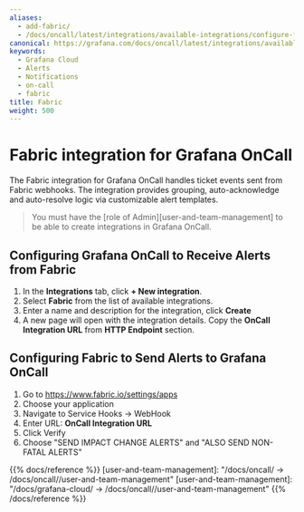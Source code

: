 ```yaml
---
aliases:
  - add-fabric/
  - /docs/oncall/latest/integrations/available-integrations/configure-fabric/
canonical: https://grafana.com/docs/oncall/latest/integrations/available-integrations/configure-fabric/
keywords:
  - Grafana Cloud
  - Alerts
  - Notifications
  - on-call
  - fabric
title: Fabric
weight: 500
---
```


# Fabric integration for Grafana OnCall

The Fabric integration for Grafana OnCall handles ticket events sent from Fabric webhooks.
The integration provides grouping, auto-acknowledge and auto-resolve logic via customizable alert templates.

> You must have the [role of Admin][user-and-team-management] to be able to create integrations in Grafana OnCall.

## Configuring Grafana OnCall to Receive Alerts from Fabric

1. In the **Integrations** tab, click **+ New integration**.
2. Select **Fabric** from the list of available integrations.
3. Enter a name and description for the integration, click **Create**
4. A new page will open with the integration details. Copy the **OnCall Integration URL** from **HTTP Endpoint** section.

## Configuring Fabric to Send Alerts to Grafana OnCall

1. Go to <https://www.fabric.io/settings/apps>
2. Choose your application
3. Navigate to Service Hooks -> WebHook
4. Enter URL: **OnCall Integration URL**
5. Click Verify
6. Choose "SEND IMPACT CHANGE ALERTS" and "ALSO SEND NON-FATAL ALERTS"

{{% docs/reference %}}
[user-and-team-management]: "/docs/oncall/ -> /docs/oncall/<ONCALL VERSION>/user-and-team-management"
[user-and-team-management]: "/docs/grafana-cloud/ -> /docs/oncall/<ONCALL VERSION>/user-and-team-management"
{{% /docs/reference %}}
